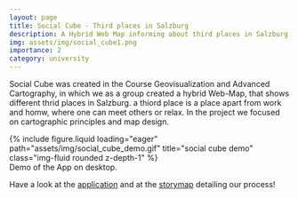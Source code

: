 ```yaml
---
layout: page
title: Social Cube - Third places in Salzburg
description: A Hybrid Web Map informing about third places in Salzburg.
img: assets/img/social_cube1.png
importance: 2
category: university
---
```

Social Cube was created in the Course Geovisualization and Advanced Cartography, in which we as a group created a hybrid Web-Map, that shows different thrid places in Salzburg. a thiord place is a place apart from work and homw, where one can meet others or relax. In the project we focused on cartographic principles and map design. 


<div class="row">
    <div class="col-sm mt-3 mt-md-0">
        {% include figure.liquid loading="eager" path="assets/img/social_cube_demo.gif" title="social cube demo" class="img-fluid rounded z-depth-1" %}
    </div>
</div>
<div class="caption">
    Demo of the App on desktop.
</div>

Have a look at the [application](https://experience.arcgis.com/experience/b72e9a77e89a4bf49554f726a91af5ee) and at the [storymap](https://storymaps.arcgis.com/stories/130452bc1c2f4c369202de7603165773) detailing our process!

